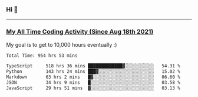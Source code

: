 ### Hi 🙂

---

### <a href="https://wakatime.com/@Eroxl">My All Time Coding Activity (Since Aug 18th 2021)</a>
My goal is to get to 10,000 hours eventually :)
<!--START_SECTION:waka-->

```txt
Total Time: 954 hrs 53 mins

TypeScript     518 hrs 36 mins █████████████▓░░░░░░░░░░░   54.31 %
Python         143 hrs 24 mins ███▓░░░░░░░░░░░░░░░░░░░░░   15.02 %
Markdown       63 hrs 2 mins   █▓░░░░░░░░░░░░░░░░░░░░░░░   06.60 %
JSON           34 hrs 9 mins   █░░░░░░░░░░░░░░░░░░░░░░░░   03.58 %
JavaScript     29 hrs 51 mins  ▓░░░░░░░░░░░░░░░░░░░░░░░░   03.13 %
```

<!--END_SECTION:waka-->
